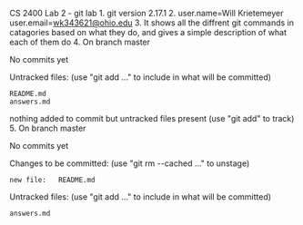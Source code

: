 CS 2400 Lab 2 - git lab
1. 
git version 2.17.1
2. 
user.name=Will Krietemeyer
user.email=wk343621@ohio.edu
3. 
It shows all the diffrent git commands in catagories based on what they do, and gives a simple description of what each of them do
4. 
On branch master

No commits yet

Untracked files:
  (use "git add <file>..." to include in what will be committed)

	README.md
	answers.md

nothing added to commit but untracked files present (use "git add" to track)
5. 
On branch master

No commits yet

Changes to be committed:
  (use "git rm --cached <file>..." to unstage)

	new file:   README.md

Untracked files:
  (use "git add <file>..." to include in what will be committed)

	answers.md


